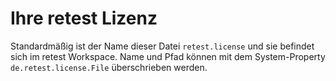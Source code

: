 # Ihre retest Lizenz

Standardmäßig ist der Name dieser Datei `retest.license` und sie befindet sich im retest Workspace.
Name und Pfad können mit dem System-Property `de.retest.license.File` überschrieben werden.

